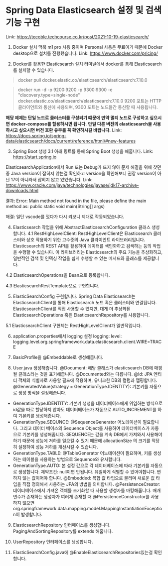 # Spring Data Elasticsearch 설정 및 검색 기능 구현
Link: https://tecoble.techcourse.co.kr/post/2021-10-19-elasticsearch/


1. Docker 설치
맥북 m1 pro 사용 중이며 Personal 사용은 무료이기 때문에 Docker desktop으로 설치를 진행했습니다.
Link: https://www.docker.com/pricing/

2. Docker를 활용한 Elasticsearch 설치
터미널에서 docker를 통해 Elasticsearch를 설치할 수 있습니다.

> docker pull docker.elastic.co/elasticsearch/elasticsearch:7.10.0

> docker run -d -p 9200:9200 -p 9300:9300 -e "discovery.type=single-node" docker.elastic.co/elasticsearch/elasticsearch:7.10.0
9200 포트는 HTTP 클라이언트와 통신에 사용되며, 9300 포트는 노드들간 통신할 때 사용됩니다.

**해당 예제는 단일 노드로 클러스터를 구성되기 떄문에 만약 멀티 노드로 구성하고 싶으시면 docker-compose를 할용하시면 됩니다.**
**만일 다른 버전의 elasticsearch을 사용하시고 싶으시면 버전 호환 유무를 꼭 확인하시길 바랍니다.**
Link: https://docs.spring.io/spring-data/elasticsearch/docs/current/reference/html/#new-features

3. Spring Boot 생성
3.1 아래 링트를 통해 Spring Boot 생성을 해줍니다.
Link: https://start.spring.io

ElasticsearchApplication에서 Run 또는 Debug가 뜨지 않아 문제 해결을 위해 찾던 중 Java version이 잡히지 않는걸 확인하고
version을 확인해보니 권장 version이 아닌 17이 아니라서 잡히지 않고 있었습니다.
Link: https://www.oracle.com/java/technologies/javase/jdk17-archive-downloads.html

결과:
Error: Main method not found in the file, please define the main method as: public static void main(String[] args)

해결:
일단 vscode를 껐다가 다시 켜보니 제대로 작동되었습니다.

4. Elasticsearch 작업을 위해 AbstractElasticsearchConfiguration 클래스 생성합니다.
4.1 RestHighLevelClient: RestHighLevelClient은 Elasticsearch 클러스터와 상호 작용하기 위한 고수준의 Java 클라이언트 라이브러리입니다. Elasticsearch의 REST API를 활용하여 데이터를 색인화하고 검색하는 등의 작업을 수행할 수 있습니다. 이 라이브러리는 Elasticsearch의 주요 기능을 추상화하고, 일반적인 검색 및 인덱싱 작업을 쉽게 수행할 수 있는 메서드와 클래스를 제공합니다.

4.2 ElasticsearchOperations을 Bean으로 등록합니다.

4.3 ElasticsearchRestTemplate으로 구현합니다.

5. ElasticSearchConfig 구현합니다.
Spring Data Elasticsearch는 ElasticsearchClient를 통해 Elasticsearch 노드 혹은 클러스터와 연결됩니다. ElasticsearchClient를 직접 사용할 수 있지만, 대게 더 추상화된 ElasticsearchOperations 혹은 ElasticsearchRepository를 사용합니다.

5.1 ElasticsearchClient 구현체는 RestHighLevelClient가 일반적입니다.

6. application.properties에서 logging 설정
logging:
  level:
    logging.level.org.springframework.data.elasticsearch.client.WIRE=TRACE

7. BasicProfile을 @Embeddable로 생성해줍니다.

8. User.java 생성해줍니다.
@Document: 해당 클래스가 elasticsearch DB에 매핑될 클래스라는 것을 표기해줍니다. @Documented와는 다릅니다.
@Id: JPA 엔티티 객체의 식별자로 사용할 필드에 적용하며, 유니크한 DB의 컬럼과 맵핑합니다.
@GeneratedValue(strategy = GenerationType.IDENTITY): 기본키를 자동으로 생성 방식을 설정해줍니다.
  - GenerationType.IDENTITY: 기본키 생성을 데이터베이스에게 위임하는 방식으로 id값을 따로 할당하지 않아도 데이터베이스가 자동으로
    AUTO_INCREMENT를 하여 기본키를 생성해줍니다.
  - GenerationType.SEQUNCE: @SequenceGenerator 어노테이션이 필요합니다. 그리고 데이터 베이스의 Sequence Object를 
    사용하여 데이터베이스가 자동으로 기본키를 생성해줍니다.
    SEQUENCE는 값을 계속 DB에서 가져와서 사용해야 하기 때문에 성능에 저하를 일으킬 수 있기 때문에 allocationSize 의 크기를 적당히 설정하여 성능 저하를 개선시킬 수 있습니다.
  - GenerationType.TABLE: @TableGenerator 어노테이션이 필요하며, 키를 생성하는 테이블을 사용하는 방법으로 Sequence와 
    유사합니다.
  - GenerationType.AUTO: 본 설정 값으로 각 데이터베이스에 따라 기본키를 자동으로 생성합니다.
    제약조건:
    null이면 안됩니다.
    유일하게 식별할 수 있어야합니다.
    변하지 않는 값이어야 합니다.
@Embedded: 복합 값 타입으로 불리며 새로운 값 타입을 직접 정의해서 사용하는 JPA의 방법을 의미합니다.
@PersistenceCreator: 데이터베이스에서 가져온 객체를 초기화할 때 사용할 생성자를 마킹해줍니다.
매개변수가 존재하는 생성자가 여러개 존재할 때 @PersistenceConstructor를 사용하지 않으면 org.springframework.data.mapping.model.MappingInstantiationException이 발생합니다.

9. ElasticsearchRepository 인터페이스를 생성합니다.
PagingAndSortingRepository를 extends 해줍니다.

10. UserRepository 인터페이스를 생성합니다.

11. ElasticSearchConfig.java에 @EnableElasticsearchRepositories있는걸 확인합니다.


